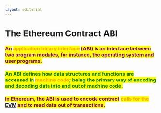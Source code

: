 ```yaml
---
layout: editorial
---
```


# The Ethereum Contract ABI

### <mark style="color:purple;"></mark>

### <mark style="color:purple;">An</mark> <mark style="color:orange;">application binary interface</mark> <mark style="color:purple;">(ABI) is an interface between two program modules, for instance, the operating system and user programs.</mark>&#x20;

<mark style="color:purple;"></mark>

### <mark style="color:green;">An ABI defines how data structures and functions are accessed in</mark> <mark style="color:orange;">machine code</mark><mark style="color:green;">; being the primary way of encoding and decoding data into and out of machine code.</mark>

<mark style="color:green;"></mark>

### <mark style="color:purple;">In Ethereum, the ABI is used to encode contract</mark> <mark style="color:orange;">calls for the</mark> [EVM](../ethereum/the-ethereum-virtual-machine.md) <mark style="color:purple;">and to read data out of transactions.</mark>&#x20;

<mark style="color:purple;"></mark>

<mark style="color:purple;"></mark>
